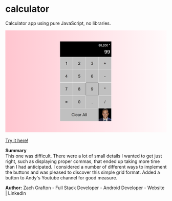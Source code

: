 # calculator
Calculator app using pure JavaScript, no libraries.

<img src="https://github.com/ultimatezachgrafton/calculator/blob/master/calculator-image.png">

<a href="https://ultimatezachgrafton.github.io/calculator/">Try it here!</a>

<b>Summary</b><br>
This one was difficult. There were a lot of small details I wanted to get just right, such as displaying proper commas, that ended up taking more time than I had anticipated. I considered a number of different ways to implement the buttons and was pleased to discover this simple grid format. Added a button to Andy's Youtube channel for good measure.

<b>Author:</b> Zach Grafton - Full Stack Developer - Android Developer - Website | LinkedIn
